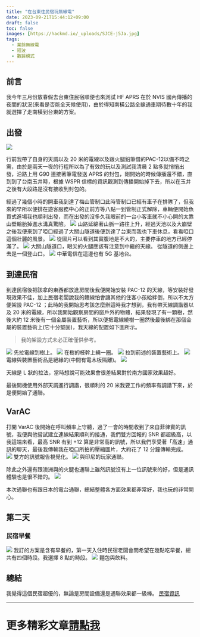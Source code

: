 ```yaml
---
title: "在台東住民宿玩無線電"
date: 2023-09-21T15:44:12+09:00
draft: false
toc: false
images: [https://hackmd.io/_uploads/SJCE-j5Ja.jpg]
tags:
  - 業餘無線電
  - 短波
  - 數據模式
---
```

## 前言
我今年三月份放春假去台東住民宿順便也來測試 HF APRS 在於 NVIS 國內傳播的夜間的狀況(來看是否能全天候使用)，由於得知南橫公路全線通車期待數十年的我就選擇了走南橫到台東的方案。
## 出發
![](https://hackmd.io/_uploads/r1h6do5Jp.png)

行前我帶了自身的天調以及 20 米的電線以及跟火腿鉛筆借的PAC-12以備不時之需，由於是兩天一夜的行程所以為了有效的玩以及測試我清晨 2 點多就悄悄出發，沿路上用 G90 連接著筆電發送 APRS 的封包，剛開始的時候傳播還不錯，直到到了台南玉井時，根據 WSPR 信標的資訊觀測到傳播開始掉下去，所以在玉井之後有大段路是沒有接收到封包的。

經過了幾個小時的開車我到達了梅山管制口此時管制口已經有車子在排隊了，但我來的早所以便排在遊客服務中心的正前方等八點一到管制正式解除，車輛便開始魚貫式進場我也順利出發，而在出發的沒多久我眼前的一台小客車就不小心開的太靠山壁輪胎掉進水溝真驚險。
![](https://hackmd.io/_uploads/H1odCc5Ja.jpg)
山路延綿著山脈一路往上升，經過天池以及大崩壁之後我便來到了啞口經過了大關山隧道後便到達了台東而我也下車休息，看看啞口這個壯麗的風景。
![](https://hackmd.io/_uploads/S1jOR95ya.jpg)
從圖片可以看到其實腹地是不大的，主要停車的地方已經停滿了。
![](https://hackmd.io/_uploads/BJs_C5q1p.jpg)
大關山隧道口，眼尖的火腿應該有注意到中繼的天線。
從隧道的側邊上去是一個登山口。
![](https://hackmd.io/_uploads/Syj_A59Ja.jpg)
中華電信在這邊也有 5G 基地台。
## 到達民宿
到達民宿後把該拿的東西都放進房間後我便開始安裝 PAC-12 的天線，等安裝好發現效果不佳，加上民宿老闆說我的饋線怕會讓其他的住客小孩給絆倒，所以不太方便架設 PAC-12 ；此時的我開始思考該怎麼辦這時我才想到，我有帶天線調諧器以及 20 米的電線，所以我開始觀察房間的窗戶外的物體，結果發現了有一顆樹，然後大約 12 米後有一個金屬裝置藝術，所以便把電線繞樹一圈然後最後綁在那個金屬的裝置藝術上(它十分堅固)，我天線的配置如下圖所示。

> 我的架設方式未必正確僅供參考。

![](https://hackmd.io/_uploads/BJCN-sc1T.jpg)
先拉電線到樹上。
![](https://hackmd.io/_uploads/BkRE-j9yp.jpg)
在樹的枝幹上繞一圈。
![](https://hackmd.io/_uploads/H1C4boc16.jpg)
拉到前述的裝置藝術上。
![](https://hackmd.io/_uploads/HJCN-i9ka.jpg)
電線與裝置藝術品是絕緣的(中間有電木板隔離)。
![](https://hackmd.io/_uploads/SJCE-j5Ja.jpg)

天線是 L 狀的拉法，當時想說可能效果會很差結果對於南方國家效果超好。

最後開機使用外部天調進行調諧，很順利的 20 米我要工作的頻率有調諧下來，於是便開始了通聯。
## VarAC
打開 VarAC 後開始在呼叫頻率上守聽，過了一會的時間收到了來自菲律賓的訊號，我便與他嘗試建立連線結果順利的接通，我們雙方回報的 SNR 都超級高，以我這端來看，最高 SNR 有到 +12 算是非常高的訊號，所以我們享受著「高速」通訊的聊天，最後我傳輸我在啞口所拍的壓縮圖片，大約花了 12 分鐘傳輸完成。
![](https://hackmd.io/_uploads/HJnVvs9yT.png)
雙方的訊號報告視覺化。
![](https://hackmd.io/_uploads/H1hNviqJ6.png)
與印尼的玩家通聯。

除此之外還有跟澳洲與的火腿也通聯上雖然訊號沒有上一位訊號來的好，但是通訊體驗也是很不錯的。
![](https://hackmd.io/_uploads/HJn4DiqkT.png)

本次通聯也有跟日本的電台通聯，總結整體各方面效果都非常好，我也玩的非常開心。

## 第二天
### 民宿早餐
![](https://hackmd.io/_uploads/rJ6l4icJT.jpg)
我訂的方案是含有早餐的，第一天入住時民宿老闆會問希望在幾點吃早餐，總共有四個時段。我選擇 8 點的時段。
![](https://hackmd.io/_uploads/HJpeEocyT.jpg)
麵包與飲料。
## 總結
我覺得這個民宿超優的，無論是房間設備還是通聯效果都一級棒。
[民宿資訊](https://maps.app.goo.gl/1eNRed7tJN86tig3A)


***
# 更多精彩文章[請點我](https://yakumo.tw/posts/2023/09/)




